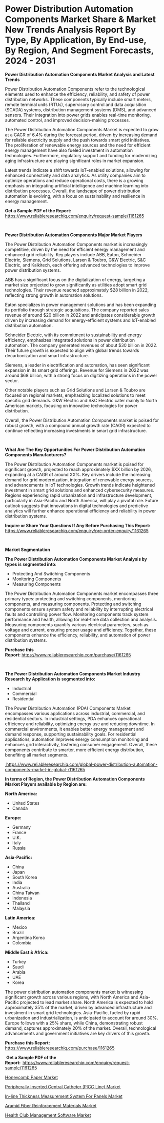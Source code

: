 <p><h1>Power Distribution Automation Components Market Share & Market New Trends Analysis Report By Type, By Application, By End-use, By Region, And Segment Forecasts, 2024 - 2031</h1></p><p><strong>Power Distribution Automation Components Market Analysis and Latest Trends</strong></p>
<p><p>Power Distribution Automation Components refer to the technological elements used to enhance the efficiency, reliability, and safety of power distribution networks. These components typically include smart meters, remote terminal units (RTUs), supervisory control and data acquisition (SCADA) systems, distribution management systems (DMS), and advanced sensors. Their integration into power grids enables real-time monitoring, automated control, and improved decision-making processes.</p><p>The Power Distribution Automation Components Market is expected to grow at a CAGR of 6.4% during the forecast period, driven by increasing demand for reliable electricity supply and the push towards smart grid initiatives. The proliferation of renewable energy sources and the need for efficient energy management have also fueled investment in automation technologies. Furthermore, regulatory support and funding for modernizing aging infrastructure are playing significant roles in market expansion. </p><p>Latest trends indicate a shift towards IoT-enabled solutions, allowing for enhanced connectivity and data analytics. As utility companies aim to optimize operations and reduce operational costs, there is a growing emphasis on integrating artificial intelligence and machine learning into distribution processes. Overall, the landscape of power distribution automation is evolving, with a focus on sustainability and resilience in energy management.</p></p>
<p><strong>Get a Sample PDF of the Report:&nbsp;</strong> <a href="https://www.reliableresearchiq.com/enquiry/request-sample/1161265?utm_campaign=1159&utm_medium=2&utm_source=Github&utm_content=ia&utm_term=05122024&utm_id=power-distribution-automation-components">https://www.reliableresearchiq.com/enquiry/request-sample/1161265</a></p>
<p>&nbsp;</p>
<p><strong>Power Distribution Automation Components Major Market Players</strong></p>
<p><p>The Power Distribution Automation Components market is increasingly competitive, driven by the need for efficient energy management and enhanced grid reliability. Key players include ABB, Eaton, Schneider Electric, Siemens, Grid Solutions, Larsen & Toubro, G&W Electric, S&C Electric, and Kalkitech, each offering advanced technologies to improve power distribution systems.</p><p>ABB has a significant focus on the digitalization of energy, targeting a market size projected to grow significantly as utilities adopt smart grid technologies. Their revenue reached approximately $28 billion in 2022, reflecting strong growth in automation solutions.</p><p>Eaton specializes in power management solutions and has been expanding its portfolio through strategic acquisitions. The company reported sales revenue of around $20 billion in 2022 and anticipates considerable growth driven by increasing demand for energy-efficient systems and IoT-enabled distribution automation.</p><p>Schneider Electric, with its commitment to sustainability and energy efficiency, emphasizes integrated solutions in power distribution automation. The company generated revenues of about $30 billion in 2022. Their future growth is expected to align with global trends towards decarbonization and smart infrastructure.</p><p>Siemens, a leader in electrification and automation, has seen significant expansion in its smart grid offerings. Revenue for Siemens in 2022 was around $68 billion, with a strong focus on digitizing operations in the power sector.</p><p>Other notable players such as Grid Solutions and Larsen & Toubro are focused on regional markets, emphasizing localized solutions to meet specific grid demands. G&W Electric and S&C Electric cater mainly to North American markets, focusing on innovative technologies for power distribution.</p><p>Overall, the Power Distribution Automation Components market is poised for robust growth, with a compound annual growth rate (CAGR) expected to continue reflecting increasing investments in smart grid infrastructure.</p></p>
<p>&nbsp;</p>
<p><strong>What Are The Key Opportunities For Power Distribution Automation Components Manufacturers?</strong></p>
<p><p>The Power Distribution Automation Components market is poised for significant growth, projected to reach approximately $XX billion by 2026, expanding at a CAGR of around XX%. Key drivers include the increasing demand for grid modernization, integration of renewable energy sources, and advancements in IoT technologies. Growth trends indicate heightened investment in smart grid solutions and enhanced cybersecurity measures. Regions experiencing rapid urbanization and infrastructure development, particularly in Asia-Pacific and North America, will play a pivotal role. Future outlook suggests that innovations in digital technologies and predictive analytics will further enhance operational efficiency and reliability in power distribution systems.</p></p>
<p><strong>Inquire or Share Your Questions If Any Before Purchasing This Report:</strong> <a href="https://www.reliableresearchiq.com/enquiry/pre-order-enquiry/1161265?utm_campaign=1159&utm_medium=2&utm_source=Github&utm_content=ia&utm_term=05122024&utm_id=power-distribution-automation-components">https://www.reliableresearchiq.com/enquiry/pre-order-enquiry/1161265</a></p>
<p>&nbsp;</p>
<p><strong>Market Segmentation</strong></p>
<p><strong>The Power Distribution Automation Components Market Analysis by types is segmented into:</strong></p>
<p><ul><li>Protecting And Switching Components</li><li>Monitoring Components</li><li>Measuring Components</li></ul></p>
<p><p>The Power Distribution Automation Components market encompasses three primary types: protecting and switching components, monitoring components, and measuring components. Protecting and switching components ensure system safety and reliability by interrupting electrical faults and controlling power flow. Monitoring components track system performance and health, allowing for real-time data collection and analysis. Measuring components quantify various electrical parameters, such as voltage and current, ensuring proper usage and efficiency. Together, these components enhance the efficiency, reliability, and automation of power distribution systems.</p></p>
<p><strong>Purchase this Report:&nbsp;</strong><a href="https://www.reliableresearchiq.com/purchase/1161265?utm_campaign=1159&utm_medium=2&utm_source=Github&utm_content=ia&utm_term=05122024&utm_id=power-distribution-automation-components">https://www.reliableresearchiq.com/purchase/1161265</a></p>
<p>&nbsp;</p>
<p><strong>The Power Distribution Automation Components Market Industry Research by Application is segmented into:</strong></p>
<p><ul><li>Industrial</li><li>Commercial</li><li>Residential</li></ul></p>
<p><p>The Power Distribution Automation (PDA) Components Market encompasses various applications across industrial, commercial, and residential sectors. In industrial settings, PDA enhances operational efficiency and reliability, optimizing energy use and reducing downtime. In commercial environments, it enables better energy management and demand response, supporting sustainability goals. For residential applications, automation improves energy consumption monitoring and enhances grid interactivity, fostering consumer engagement. Overall, these components contribute to smarter, more efficient energy distribution, benefiting all market segments.</p></p>
<p><a href="https://www.reliableresearchiq.com/global-power-distribution-automation-components-market-in-global-r1161265?utm_campaign=1159&utm_medium=2&utm_source=Github&utm_content=ia&utm_term=05122024&utm_id=power-distribution-automation-components">&nbsp;https://www.reliableresearchiq.com/global-power-distribution-automation-components-market-in-global-r1161265</a></p>
<p><strong>In terms of Region, the Power Distribution Automation Components Market Players available by Region are:</strong></p>
<p>
    <p> <strong> North America: </strong>
        <ul>
            <li>United States</li>
            <li>Canada</li>
        </ul>
        </p> 
    <p> <strong> Europe: </strong>
        <ul>
            <li>Germany</li>
            <li>France</li>
            <li>U.K.</li>
            <li>Italy</li>
            <li>Russia</li>
        </ul>
        </p> 
    <p> <strong> Asia-Pacific: </strong>
        <ul>
            <li>China</li>
            <li>Japan</li>
            <li>South Korea</li>
            <li>India</li>
            <li>Australia</li>
            <li>China Taiwan</li>
            <li>Indonesia</li>
            <li>Thailand</li>
            <li>Malaysia</li>
        </ul>
        </p> 
    <p> <strong> Latin America: </strong>
        <ul>
            <li>Mexico</li>
            <li>Brazil</li>
            <li>Argentina Korea</li>
            <li>Colombia</li>
        </ul>
        </p> 
    <p> <strong> Middle East & Africa: </strong>
        <ul>
            <li>Turkey</li>
            <li>Saudi</li>
            <li>Arabia</li>
            <li>UAE</li>
            <li>Korea</li>
        </ul>
    </p>
    </p>
<p><p>The power distribution automation components market is witnessing significant growth across various regions, with North America and Asia-Pacific projected to lead market share. North America is expected to hold approximately 35% of the market, driven by advanced infrastructure and investment in smart grid technologies. Asia-Pacific, fueled by rapid urbanization and industrialization, is anticipated to account for around 30%. Europe follows with a 25% share, while China, demonstrating robust demand, captures approximately 20% of the market. Overall, technological advancements and government initiatives are key drivers of this growth.</p></p>
<p><strong>Purchase this Report: </strong><a href="https://www.reliableresearchiq.com/purchase/1161265?utm_campaign=1159&utm_medium=2&utm_source=Github&utm_content=ia&utm_term=05122024&utm_id=power-distribution-automation-components">https://www.reliableresearchiq.com/purchase/1161265</a></p>
<p>&nbsp;<strong>Get a Sample PDF of the Report:&nbsp;&nbsp;</strong><a href="https://www.reliableresearchiq.com/enquiry/request-sample/1161265?utm_campaign=1159&utm_medium=2&utm_source=Github&utm_content=ia&utm_term=05122024&utm_id=power-distribution-automation-components">https://www.reliableresearchiq.com/enquiry/request-sample/1161265</a></p>
<p><strong></strong></p>
<p><p><a href="https://www.linkedin.com/pulse/study-global-honeycomb-paper-market-emphasis-onthe-honke?utm_campaign=1159&utm_medium=2&utm_source=Github&utm_content=ia&utm_term=05122024&utm_id=power-distribution-automation-components">Honeycomb Paper Market</a></p><p><a href="https://issuu.com/reportprime-2/docs/peripherally-inserted-central-catheter-picc-line-m?utm_campaign=1159&utm_medium=2&utm_source=Github&utm_content=ia&utm_term=05122024&utm_id=power-distribution-automation-components">Peripherally Inserted Central Catheter (PICC Line) Market</a></p><p><a href="https://issuu.com/reportprime-2/docs/in-line-thickness-measurement-system-for-panels-ma?utm_campaign=1159&utm_medium=2&utm_source=Github&utm_content=ia&utm_term=05122024&utm_id=power-distribution-automation-components">In-line Thickness Measurement System For Panels Market</a></p><p><a href="https://www.linkedin.com/pulse/size-estimationof-aramid-fiber-reinforcement-materials-hthce?utm_campaign=1159&utm_medium=2&utm_source=Github&utm_content=ia&utm_term=05122024&utm_id=power-distribution-automation-components">Aramid Fiber Reinforcement Materials Market</a></p><p><a href="https://www.linkedin.com/pulse/market-report-covering-health-club-management-softwaremarket-js4se?utm_campaign=1159&utm_medium=2&utm_source=Github&utm_content=ia&utm_term=05122024&utm_id=power-distribution-automation-components">Health Club Management Software Market</a></p></p>